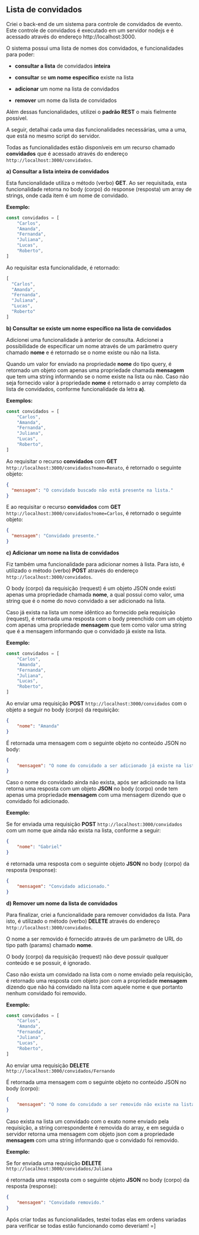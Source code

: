 
## Lista de convidados

Criei o back-end de um sistema para controle de convidados de evento. Este controle de convidados é executado em um servidor nodejs e é acessado através do endereço http://localhost:3000.

O sistema possui uma lista de nomes dos convidados, e funcionalidades para poder: 
- **consultar a lista** de convidados **inteira**

- **consultar** se **um nome específico** existe na lista

- **adicionar** um nome na lista de convidados

- **remover** um nome da lista de convidados

Além dessas funcionalidades,  utilizei o **padrão REST** o mais fielmente possível.

A seguir, detalhai cada uma das funcionalidades necessárias, uma a uma, que está no mesmo script do servidor.

Todas as funcionalidades estão disponíveis em um recurso chamado **convidados** que é acessado através do endereço `http://localhost:3000/convidados`.

**a) Consultar a lista inteira de convidados**

Esta funcionalidade utiliza o método (verbo) **GET**. Ao ser requisitada, esta funcionalidade retorna no body (corpo) do response (resposta) um array de strings, onde cada item é um nome de convidado.

**Exemplo:**

```javascript
const convidados = [
    "Carlos",
    "Amanda",
    "Fernanda",
    "Juliana",
    "Lucas",
    "Roberto",
]
```

Ao requisitar esta funcionalidade, é retornado:

```javascript
[
  "Carlos",
  "Amanda",
  "Fernanda",
  "Juliana",
  "Lucas",
  "Roberto"
]
```

**b) Consultar se existe um nome específico na lista de convidados**

Adicionei uma funcionalidade à anterior de consulta. Adicionei a possibilidade de especificar um nome através de um parâmetro query chamado **nome** e é retornado se o nome existe ou não na lista.

Quando um valor for enviado na propriedade **nome** do tipo query, é retornado um objeto com apenas uma propriedade chamada **mensagem** que tem uma string informando se o nome existe na lista ou não. Caso não seja fornecido valor à propriedade **nome** é retornado o array completo da lista de convidados, conforme funcionalidade da letra **a)**.

**Exemplos:**

```javascript
const convidados = [
    "Carlos",
    "Amanda",
    "Fernanda",
    "Juliana",
    "Lucas",
    "Roberto",
]
```

Ao requisitar o recurso **convidados** com **GET** `http://localhost:3000/convidados?nome=Renato`, é retornado o seguinte objeto:

```json
{
  "mensagem": "O convidado buscado não está presente na lista."
}
```

E ao requisitar o recurso **convidados** com **GET** `http://localhost:3000/convidados?nome=Carlos`, é retornado o seguinte objeto:

```json
{
  "mensagem": "Convidado presente."
}
```

**c) Adicionar um nome na lista de convidados**

Fiz também uma funcionalidade para adicionar nomes à lista. Para isto, é utilizado o método (verbo) **POST** através do endereço `http://localhost:3000/convidados`.

O body (corpo) da requisição (request) é um objeto JSON onde existi apenas uma propriedade chamada **nome**, a qual possui como valor, uma string que é o nome do novo convidado a ser adicionado na lista.

Caso já exista na lista um nome idêntico ao fornecido pela requisição (request), é retornada uma resposta com o body preenchido com um objeto com apenas uma propriedade **mensagem** que tem como valor uma string que é a mensagem informando que o convidado já existe na lista.

**Exemplo:**

```javascript
const convidados = [
    "Carlos",
    "Amanda",
    "Fernanda",
    "Juliana",
    "Lucas",
    "Roberto",
]
```

Ao enviar uma requisição **POST** `http://localhost:3000/convidados` com o objeto a seguir no body (corpo) da requisição:

```json
{
	"nome": "Amanda"
}
```

É retornada uma mensagem com o seguinte objeto no conteúdo JSON no body:

```json
{
    "mensagem": "O nome do convidado a ser adicionado já existe na lista. Caso queria adicionar outro convidado de mesmo nome, favor fornecer o sobrenome também."
}
```

Caso o nome do convidado ainda não exista, após ser adicionado na lista retorna uma resposta com um objeto **JSON** no body (corpo) onde tem apenas uma propriedade **mensagem** com uma mensagem dizendo que o convidado foi adicionado.

**Exemplo:**

Se for enviada uma requisição **POST** `http://localhost:3000/convidados` com um nome que ainda não exista na lista, conforme a seguir:

```json
{
	"nome": "Gabriel"
}
```

é retornada uma resposta com o seguinte objeto **JSON** no body (corpo) da resposta (response):

```json
{
    "mensagem": "Convidado adicionado."
}
```

**d) Remover um nome da lista de convidados**

Para finalizar, criei a funcionalidade para remover convidados da lista. Para isto, é utilizado o método (verbo) **DELETE** através do endereço `http://localhost:3000/convidados`.

O nome a ser removido é fornecido através de um parâmetro de URL do tipo path (params) chamado **nome**.

O body (corpo) da requisição (request) não deve possuir qualquer conteúdo e se possuir, é ignorado.

Caso não exista um convidado na lista com o nome enviado pela requisição, é retornado uma resposta com objeto json com a propriedade **mensagem** dizendo que não há convidado na lista com aquele nome e que portanto nenhum convidado foi removido.

**Exemplo:**

```javascript
const convidados = [
    "Carlos",
    "Amanda",
    "Fernanda",
    "Juliana",
    "Lucas",
    "Roberto",
]
```

Ao enviar uma requisição **DELETE** `http://localhost:3000/convidados/Fernando`

É retornada uma mensagem com o seguinte objeto no conteúdo JSON no body (corpo):

```json
{
    "mensagem": "O nome do convidado a ser removido não existe na lista. Nenhum convidado foi removido."
}
```

Caso exista na lista um convidado com o exato nome enviado pela requisição, a string correspondente é removida do array, e em seguida o servidor retorna uma mensagem com objeto json com a propriedade **mensagem** com uma string informando que o convidado foi removido.

**Exemplo:**

Se for enviada uma requisição **DELETE** `http://localhost:3000/convidados/Juliana`

é retornada uma resposta com o seguinte objeto **JSON** no body (corpo) da resposta (response):

```json
{
    "mensagem": "Convidado removido."
}
```

Após criar todas as funcionalidades, testei todas elas em ordens variadas para verificar se todas estão funcionando como deveriam! =]

